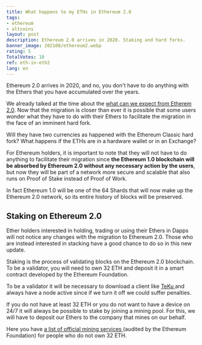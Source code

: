 ```yaml
---
title: What happens to my ETHs in Ethereum 2.0
tags:
- ethereum
- altcoins
layout: post
description: Ethereum 2.0 arrives in 2020. Staking and hard forks.
banner_image: 202108/ethereum2.webp
rating: 5
TotalVotes: 10
ref: eth-in-eth2
lang: en
---
```


Ethereum 2.0 arrives in 2020, and no, you don't have to do anything with the Ethers that you have accumulated over the years.

<!--more-->

We already talked at the time about the [what can we expect from Etherem 2.0](/what-is-new-in-ethereum-2/). Now that the migration is closer than ever it is possible that some users wonder what they have to do with their Ethers to facilitate the migration in the face of an imminent hard fork.

Will they have two currencies as happened with the Ethereum Classic hard fork? What happens if the ETHs are in a hardware wallet or in an Exchange?

For Ethereum holders, it is important to note that they will not have to do anything to facilitate their migration since **the Ethereum 1.0 blockchain will be absorbed by Ethereum 2.0 without any necessary action by the users**, but now they will be part of a network more secure and scalable that also runs on Proof of Stake instead of Proof of Work.

In fact Ethereum 1.0 will be one of the 64 Shards that will now make up the Ethereum 2.0 network, so its entire history of blocks will be preserved.

## Staking on Ethereum 2.0

Ether holders interested in holding, trading or using their Ethers in Dapps will not notice any changes with the migration to Ethereum 2.0. Those who are instead interested in stacking have a good chance to do so in this new update.

Staking is the process of validating blocks on the Ethereum 2.0 blockchain. To be a validator, you will need to own 32 ETH and deposit it in a smart contract developed by the Ethereum Foundation.

To be a validator it will be necessary to download a client like <a rel="nofollow" href="https://consensys.net/knowledge-base/ethereum-2/teku/"> TeKu </a> and always have a node active since if we turn it off we could suffer penalties.

If you do not have at least 32 ETH or you do not want to have a device on 24/7 it will always be possible to stake by joining a mining pool. For this, we will have to deposit our Ethers to the company that mines on our behalf.

Here you have <a rel="nofollow" href="https://beaconcha.in/stakingServices"> a list of official mining services </a> (audited by the Ethereum Foundation) for people who do not own 32 ETH. 